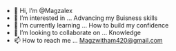 - 👋 Hi, I’m @Magzalex
- 👀 I’m interested in ... Advancing my Buisness skills
- 🌱 I’m currently learning ... How to build my confidence
- 💞️ I’m looking to collaborate on ... Knowledge
- 📫 How to reach me ... Magzwitham420@gmail.com

<!---
Magzalex/Magzalex is a ✨ special ✨ repository because its `README.md` (this file) appears on your GitHub profile.
You can click the Preview link to take a look at your changes.
--->
